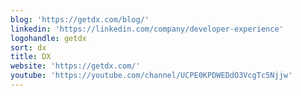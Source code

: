 ```yaml
---
blog: 'https://getdx.com/blog/'
linkedin: 'https://linkedin.com/company/developer-experience'
logohandle: getdx
sort: dx
title: DX
website: 'https://getdx.com/'
youtube: 'https://youtube.com/channel/UCPE0KPDWEDdO3VcgTc5Njjw'
---
```

